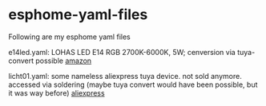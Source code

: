 # esphome-yaml-files

Following are my esphome yaml files

e14led.yaml:  LOHAS LED E14 RGB 2700K-6000K, 5W; cenversion via tuya-convert possible [amazon](https://www.amazon.de/Gl%C3%BChbirnen-Doppelpack-Kompatibel-Controllable-Erweiterung/dp/B0796MX6DP) 

licht01.yaml: some nameless aliexpress tuya device. not sold anymore. accessed via soldering (maybe tuya convert would have been possible, but it was way before) [aliexpress](https://de.aliexpress.com/item/32515426586.html?spm=a2g0s.9042311.0.0.27424c4ddFYSLV)
